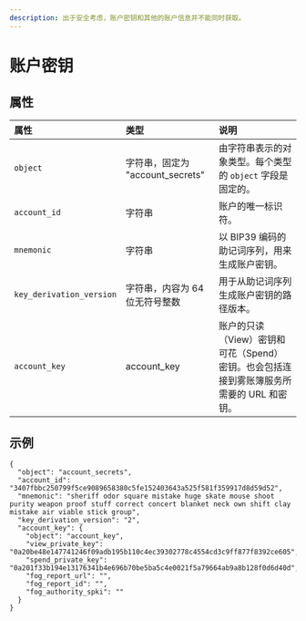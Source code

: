 ```yaml
---
description: 出于安全考虑，账户密钥和其他的账户信息并不能同时获取。
---
```


# 账户密钥

## 属性

| 属性 | 类型 | 说明 |
| :--- | :--- | :--- |
| `object` | 字符串，固定为 "account\_secrets" | 由字符串表示的对象类型。每个类型的 `object` 字段是固定的。 |
| `account_id` | 字符串 | 账户的唯一标识符。 |
| `mnemonic` | 字符串 | 以 BIP39 编码的助记词序列，用来生成账户密钥。  |
| `key_derivation_version` | 字符串，内容为 64 位无符号整数 | 用于从助记词序列生成账户密钥的路径版本。 |
| `account_key` | account\_key | 账户的只读（View）密钥和可花（Spend）密钥。也会包括连接到雾账簿服务所需要的 URL 和密钥。 |

## 示例

```text
{
  "object": "account_secrets",
  "account_id": "3407fbbc250799f5ce9089658380c5fe152403643a525f581f359917d8d59d52",
  "mnemonic": "sheriff odor square mistake huge skate mouse shoot purity weapon proof stuff correct concert blanket neck own shift clay mistake air viable stick group",
  "key_derivation_version": "2",
  "account_key": {
    "object": "account_key",
    "view_private_key": "0a20be48e147741246f09adb195b110c4ec39302778c4554cd3c9ff877f8392ce605",
    "spend_private_key": "0a201f33b194e13176341b4e696b70be5ba5c4e0021f5a79664ab9a8b128f0d6d40d",
    "fog_report_url": "",
    "fog_report_id": "",
    "fog_authority_spki": ""
  }
}
```

